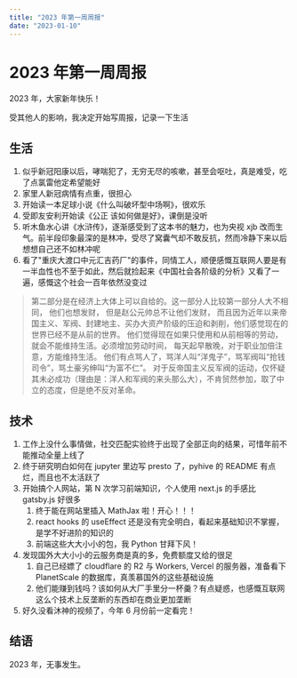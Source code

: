 ```yaml
---
title: "2023 年第一周周报"
date: "2023-01-10"
---
```


# 2023 年第一周周报

2023 年，大家新年快乐！

受其他人的影响，我决定开始写周报，记录一下生活

## 生活

1. 似乎新冠阳康以后，哮喘犯了，无穷无尽的咳嗽，甚至会呕吐，真是难受，吃了点氯雷他定希望能好
2. 家里人新冠病情有点重，很担心
3. 开始读一本足球小说《什么叫破坏型中场啊》，很欢乐
4. 受即友安利开始读《公正 该如何做是好》，课倒是没听
5. 听木鱼水心讲《水浒传》，逐渐感受到了这本书的魅力，也为央视 xjb 改而生气。前半段印象最深的是林冲，受尽了窝囊气却不敢反抗，然而冷静下来以后想想自己还不如林冲呢
6. 看了"重庆大渡口中元汇吉药厂"的事件，同情工人，顺便感慨互联网人要是有一半血性也不至于如此，然后就捡起来《中国社会各阶级的分析》又看了一遍，感慨这个社会一百年依然没变过

> 第二部分是在经济上大体上可以自给的。这一部分人比较第一部分人大不相同， 他们也想发财， 但是赵公元帅总不让他们发财，
> 而且因为近年以来帝国主义、军阀、封建地主、买办大资产阶级的压迫和剥削，他们感觉现在的世界已经不是从前的世界。
> 他们觉得现在如果只使用和从前相等的劳动，就会不能维持生活。必须增加劳动时间， 每天起早散晚，对于职业加倍注意，方能维持生活。
> 他们有点骂人了，骂洋人叫“洋鬼子”，骂军阀叫“抢钱司令”，骂土豪劣绅叫“为富不仁”。
> 对于反帝国主义反军阀的运动，仅怀疑其未必成功（理由是：洋人和军阀的来头那么大），不肯贸然参加，取了中立的态度，但是绝不反对革命。

## 技术

1. 工作上没什么事情做，社交匹配实验终于出现了全部正向的结果，可惜年前不能推动全量上线了
2. 终于研究明白如何在 jupyter 里边写 presto 了，pyhive 的 README 有点烂，而且也不太活跃了
3. 开始搞个人网站，第 N 次学习前端知识，个人使用 next.js 的手感比 gatsby.js 好很多
   1. 终于能在网站里插入 MathJax 啦！开心！！！
   2. react hooks 的 useEffect 还是没有完全明白，看起来基础知识不掌握，是学不好进阶的知识的
   3. 前端这些大大小小的包，我 Python 甘拜下风！
4. 发现国外大大小小的云服务商是真的多，免费额度又给的很足
   1. 自己已经嫖了 cloudflare 的 R2 与 Workers, Vercel 的服务器，准备看下 PlanetScale 的数据库，真羡慕国外的这些基础设施
   2. 他们能赚到钱吗？该如何从大厂手里分一杯羹？有点疑惑，也感慨互联网这么个技术上反垄断的东西却在商业更加垄断
5. 好久没看沐神的视频了，今年 6 月份前一定看完！

## 结语

2023 年，无事发生。
